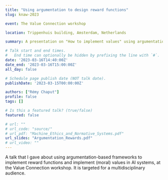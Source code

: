 ```yaml
---
title: "Using argumentation to design reward functions"
slug: knaw-2023

event: The Value Connection workshop

location: Trippenhuis building, Amsterdam, Netherlands

summary: A presentation on "How to implement values" using argumentation that I gave at the Value Connection workshop.

# Talk start and end times.
#   End time can optionally be hidden by prefixing the line with `#`.
date: '2023-03-16T14:40:00Z'
date_end: '2023-03-16T15:00:00Z'
all_day: false

# Schedule page publish date (NOT talk date).
publishDate: '2023-03-15T00:00:00Z'

authors: ["Rémy Chaput"]
profile: false
tags: []

# Is this a featured talk? (true/false)
featured: false

# url: ""
# url_code: "source/"
# url_pdf: "Machine_Ethics_and_Normative_Systems.pdf"
url_slides: "Argumentation_Rewards.pdf"
# url_video: ""
---
```


A talk that I gave about using argumentation-based frameworks to implement reward functions and implement (moral)
values in AI systems, at the Value Connection workshop. It is targeted for a multidisciplinary audience.
